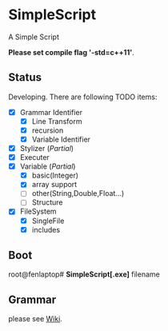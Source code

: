 # SimpleScript
A Simple Script

**Please set compile flag '-std=c++11'**.

## Status
Developing. There are following TODO items:
- [x] Grammar Identifier
    - [x] Line Transform
    - [x] recursion
    - [x] Variable Identifier
- [x] Stylizer (*Partial*)
- [x] Executer
- [x] Variable (*Partial*)
	- [x] basic(Integer)
	- [x] array support
	- [ ] other(String,Double,Float...)
	- [ ] Structure
- [x] FileSystem 
	- [x] SingleFile
	- [x] includes

## Boot
root@fenlaptop# **SimpleScript[.exe]** filename
## Grammar
please see [Wiki](https://github.com/Fedoraer/SimpleScript/wiki).
